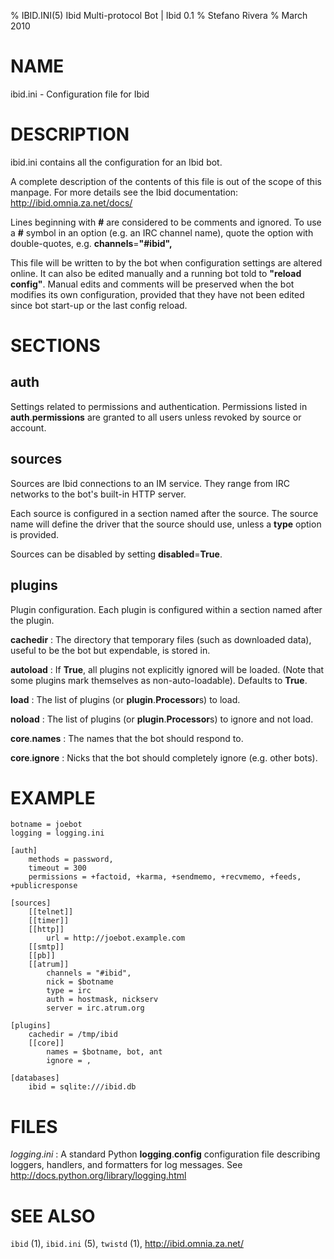 % IBID.INI(5) Ibid Multi-protocol Bot | Ibid 0.1
% Stefano Rivera
% March 2010

# NAME

ibid.ini - Configuration file for Ibid

# DESCRIPTION

ibid.ini contains all the configuration for an Ibid bot.

A complete description of the contents of this file is out of the scope of this
manpage.
For more details see the Ibid documentation: http://ibid.omnia.za.net/docs/

Lines beginning with **#** are considered to be comments and ignored.
To use a **#** symbol in an option (e.g. an IRC channel name), quote the
option with double-quotes, e.g. **channels**=**"#ibid",**

This file will be written to by the bot when configuration settings are
altered online.
It can also be edited manually and a running bot told to
**"reload config"**.
Manual edits and comments will be preserved when the bot modifies its
own configuration, provided that they have not been edited since bot
start-up or the last config reload.

# SECTIONS

## auth

Settings related to permissions and authentication.
Permissions listed in **auth**.**permissions** are granted to all users unless
revoked by source or account.

## sources

Sources are Ibid connections to an IM service.
They range from IRC networks to the bot's built-in HTTP server.

Each source is configured in a section named after the source.
The source name will define the driver that the source should use, unless a
**type** option is provided.

Sources can be disabled by setting
**disabled**=**True**.

## plugins

Plugin configuration.
Each plugin is configured within a section named after the plugin.

**cachedir**
:	The directory that temporary files (such as downloaded data), useful to be
	the bot but expendable, is stored in.

**autoload**
:	If **True**, all plugins not explicitly ignored will be loaded.
	(Note that some plugins mark themselves as non-auto-loadable).
	Defaults to **True**.

**load**
:	The list of plugins (or **plugin**.**Processor**s) to load.

**noload**
:	The list of plugins (or **plugin**.**Processor**s) to ignore and not load.

**core**.**names**
:	The names that the bot should respond to.

**core**.**ignore**
:	Nicks that the bot should completely ignore (e.g. other bots).

# EXAMPLE

	botname = joebot
	logging = logging.ini

	[auth]
	    methods = password,
	    timeout = 300
	    permissions = +factoid, +karma, +sendmemo, +recvmemo, +feeds, +publicresponse

	[sources]
	    [[telnet]]
	    [[timer]]
	    [[http]]
	        url = http://joebot.example.com
	    [[smtp]]
	    [[pb]]
	    [[atrum]]
	        channels = "#ibid",
	        nick = $botname
	        type = irc
	        auth = hostmask, nickserv
	        server = irc.atrum.org

	[plugins]
	    cachedir = /tmp/ibid
	    [[core]]
	        names = $botname, bot, ant
	        ignore = ,

	[databases]
	    ibid = sqlite:///ibid.db

# FILES

*logging*.*ini*
:	A standard Python **logging**.**config** configuration file describing
	loggers, handlers, and formatters for log messages.
	See http://docs.python.org/library/logging.html

# SEE ALSO
`ibid` (1),
`ibid.ini` (5),
`twistd` (1),
http://ibid.omnia.za.net/
